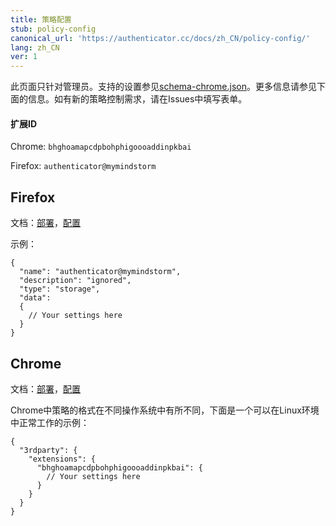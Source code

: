 ```yaml
---
title: 策略配置
stub: policy-config
canonical_url: 'https://authenticator.cc/docs/zh_CN/policy-config/'
lang: zh_CN
ver: 1
---
```


此页面只针对管理员。支持的设置参见[schema-chrome.json](https://github.com/Authenticator-Extension/Authenticator/blob/release/schema-chrome.json)。更多信息请参见下面的信息。如有新的策略控制需求，请在Issues中填写表单。

#### 扩展ID

Chrome: `bhghoamapcdpbohphigoooaddinpkbai`

Firefox: `authenticator@mymindstorm`

## Firefox

文档：[部署](https://support.mozilla.org/en-US/kb/deploying-firefox-with-extensions)，[配置](https://developer.mozilla.org/en-US/docs/Mozilla/Add-ons/WebExtensions/Native_manifests#Managed_storage_manifests)

示例：
```jsonc
{
  "name": "authenticator@mymindstorm",
  "description": "ignored",
  "type": "storage",
  "data":
  {
    // Your settings here
  }
}
```
## Chrome

文档：[部署](https://support.google.com/chrome/a/answer/6306504)，[配置](https://chromium.org/administrators/configuring-policy-for-extensions)

Chrome中策略的格式在不同操作系统中有所不同，下面是一个可以在Linux环境中正常工作的示例：
```jsonc
{
  "3rdparty": {
    "extensions": {
      "bhghoamapcdpbohphigoooaddinpkbai": {
        // Your settings here
      }
    }
  }
}
```